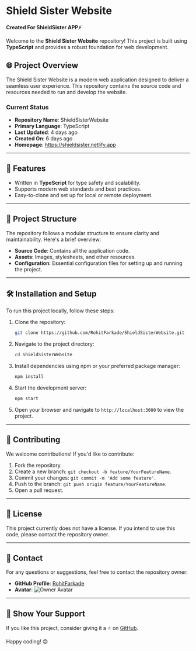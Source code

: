 # Shield Sister Website

**Created For ShieldSister APP⚡️**

Welcome to the **Shield Sister Website** repository! This project is built using **TypeScript** and provides a robust foundation for web development.

## 🌐 Project Overview

The Shield Sister Website is a modern web application designed to deliver a seamless user experience. This repository contains the source code and resources needed to run and develop the website.

### Current Status

- **Repository Name**: ShieldSisterWebsite
- **Primary Language**: TypeScript
- **Last Updated**: 4 days ago
- **Created On**: 6 days ago
- **Homepage**: https://shieldsister.netlify.app

---

## 🚀 Features

- Written in **TypeScript** for type safety and scalability.
- Supports modern web standards and best practices.
- Easy-to-clone and set up for local or remote deployment.

---

## 📂 Project Structure

The repository follows a modular structure to ensure clarity and maintainability. Here's a brief overview:

- **Source Code**: Contains all the application code.
- **Assets**: Images, stylesheets, and other resources.
- **Configuration**: Essential configuration files for setting up and running the project.

---

## 🛠️ Installation and Setup

To run this project locally, follow these steps:

1. Clone the repository:
   ```bash
   git clone https://github.com/RohitFarkade/ShieldSisterWebsite.git
   ```

2. Navigate to the project directory:
   ```bash
   cd ShieldSisterWebsite
   ```

3. Install dependencies using npm or your preferred package manager:
   ```bash
   npm install
   ```

4. Start the development server:
   ```bash
   npm start
   ```

5. Open your browser and navigate to `http://localhost:3000` to view the project.

---

## 🤝 Contributing

We welcome contributions! If you'd like to contribute:

1. Fork the repository.
2. Create a new branch: `git checkout -b feature/YourFeatureName`.
3. Commit your changes: `git commit -m 'Add some feature'`.
4. Push to the branch: `git push origin feature/YourFeatureName`.
5. Open a pull request.

---

## 📝 License

This project currently does not have a license. If you intend to use this code, please contact the repository owner.

---

## 📧 Contact

For any questions or suggestions, feel free to contact the repository owner:

- **GitHub Profile**: [RohitFarkade](https://github.com/RohitFarkade)
- **Avatar**: ![Owner Avatar](https://avatars.githubusercontent.com/u/153347533?v=4)

---

## 🌟 Show Your Support

If you like this project, consider giving it a ⭐ on [GitHub](https://github.com/RohitFarkade/ShieldSisterWebsite).

Happy coding! 😊
